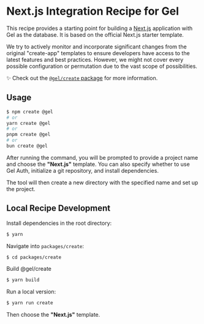 # Next.js Integration Recipe for Gel

This recipe provides a starting point for building a [Next.js](https://nextjs.org/) application with Gel as the database. It is based on the official Next.js starter template.

We try to actively monitor and incorporate significant changes from the original "create-app" templates to ensure developers have access to the latest features and best practices. However, we might not cover every possible configuration or permutation due to the vast scope of possibilities.

✨ Check out the [`@gel/create` package](https://github.com/gel/gel-js/blob/master/packages/create/README.md) for more information.

## Usage

```bash
$ npm create @gel
# or
yarn create @gel
# or
pnpm create @gel
# or
bun create @gel
```

After running the command, you will be prompted to provide a project name and choose the **"Next.js"** template. You can also specify whether to use Gel Auth, initialize a git repository, and install dependencies.

The tool will then create a new directory with the specified name and set up the project.

## Local Recipe Development

Install dependencies in the root directory:

```bash
$ yarn
```

Navigate into `packages/create`:

```bash
$ cd packages/create
```

Build @gel/create

```bash
$ yarn build
```

Run a local version:

```bash
$ yarn run create
```

Then choose the **"Next.js"** template.
